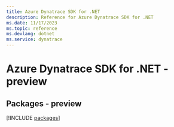 ```yaml
---
title: Azure Dynatrace SDK for .NET
description: Reference for Azure Dynatrace SDK for .NET
ms.date: 11/17/2023
ms.topic: reference
ms.devlang: dotnet
ms.service: dynatrace
---
```

# Azure Dynatrace SDK for .NET - preview
## Packages - preview
[!INCLUDE [packages](dynatrace-index.md)]